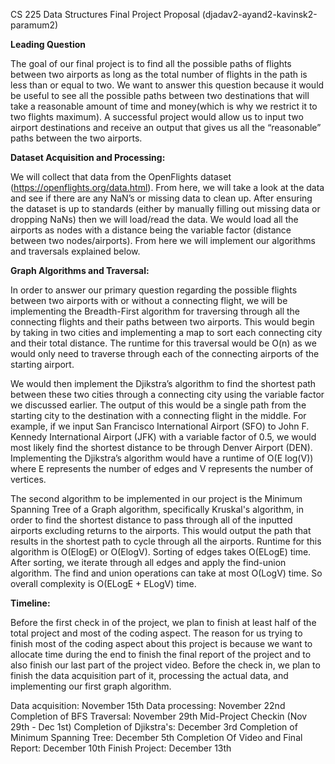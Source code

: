 ﻿CS 225 Data Structures Final Project Proposal (djadav2-ayand2-kavinsk2-paramum2)

**Leading Question**

The goal of our final project is to find all the possible paths of flights between two airports as
long as the total number of flights in the path is less than or equal to two. We want to answer
this question because it would be useful to see all the possible paths between two destinations
that will take a reasonable amount of time and money(which is why we restrict it to two flights
maximum). A successful project would allow us to input two airport destinations and receive an
output that gives us all the “reasonable” paths between the two airports.

**Dataset Acquisition and Processing:**

We will collect that data from the OpenFlights dataset (<https://openflights.org/data.html>). From
here, we will take a look at the data and see if there are any NaN’s or missing data to clean up.
After ensuring the dataset is up to standards (either by manually filling out missing data or
dropping NaNs) then we will load/read the data. We would load all the airports as nodes with a
distance being the variable factor (distance between two nodes/airports). From here we will
implement our algorithms and traversals explained below.

**Graph Algorithms and Traversal:**

In order to answer our primary question regarding the possible flights between two airports
with or without a connecting flight, we will be implementing the Breadth-First algorithm for
traversing through all the connecting flights and their paths between two airports. This would
begin by taking in two cities and implementing a map to sort each connecting city and their
total distance. The runtime for this traversal would be O(n) as we would only need to traverse
through each of the connecting airports of the starting airport.

We would then implement the Djikstra’s algorithm to find the shortest path between these two
cities through a connecting city using the variable factor we discussed earlier. The output of this
would be a single path from the starting city to the destination with a connecting flight in the
middle. For example, if we input San Francisco International Airport (SFO) to John F. Kennedy
International Airport (JFK) with a variable factor of 0.5, we would most likely find the shortest
distance to be through Denver Airport (DEN). Implementing the Djikstra’s algorithm would have
a runtime of O(E log(V)) where E represents the number of edges and V represents the number
of vertices.

The second algorithm to be implemented in our project is the Minimum Spanning Tree of a
Graph algorithm, specifically Kruskal's algorithm, in order to find the shortest distance 
to pass through all of the inputted airports excluding returns to the airports. This 
would output the path that results in the shortest path to cycle through all the airports.
Runtime for this algorithm is O(ElogE) or O(ElogV). Sorting of edges takes O(ELogE) time. 
After sorting, we iterate through all edges and apply the find-union algorithm. The find
and union operations can take at most O(LogV) time. So overall complexity is O(ELogE + ELogV) time.

**Timeline:**

Before the first check in of the project, we plan to finish at least half of the total project and
most of the coding aspect. The reason for us trying to finish most of the coding aspect about
this project is because we want to allocate time during the end to finish the final report of the
project and to also finish our last part of the project video. Before the check in, we plan to finish
the data acquisition part of it, processing the actual data, and implementing our first graph
algorithm.

Data acquisition: November 15th
Data processing: November 22nd
Completion of BFS Traversal: November 29th
Mid-Project Checkin (Nov 29th - Dec 1st)
Completion of Djikstra's: December 3rd
Completion of Minimum Spanning Tree: December 5th
Completion Of Video and Final Report: December 10th
Finish Project: December 13th
